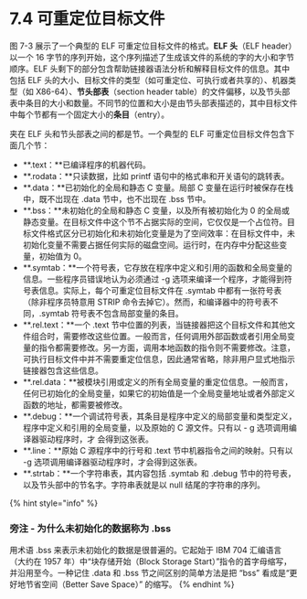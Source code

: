 # 7.4 可重定位目标文件

图 7-3 展示了一个典型的 ELF 可重定位目标文件的格式。**ELF 头**（ELF header）以一个 16 字节的序列开始，这个序列描述了生成该文件的系统的字的大小和字节顺序。ELF 头剩下的部分包含帮助链接器语法分析和解释目标文件的信息。其中包括 ELF 头的大小、目标文件的类型（如可重定位、可执行或者共享的）、机器类型（如 X86-64）、**节头部表**（section header table）的文件偏移，以及节头部表中条目的大小和数量。不同节的位置和大小是由节头部表描述的，其中目标文件中每个节都有一个固定大小的**条目**（entry）。

夹在 ELF 头和节头部表之间的都是节。一个典型的 ELF 可重定位目标文件包含下面几个节： 

* **.text：**已编译程序的机器代码。
* **.rodata：**只读数据，比如 printf 语句中的格式串和开关语句的跳转表。
* **.data：**已初始化的全局和静态 C 变量。局部 C 变量在运行时被保存在栈中，既不岀现在 .data 节中，也不岀现在 .bss 节中。
* **.bss：**未初始化的全局和静态 C 变量，以及所有被初始化为 0 的全局或静态变量。在目标文件中这个节不占据实际的空间，它仅仅是一个占位符。目标文件格式区分已初始化和未初始化变量是为了空间效率：在目标文件中，未初始化变量不需要占据任何实际的磁盘空间。运行时，在内存中分配这些变量，初始值为 0。
* **.symtab：**一个符号表，它存放在程序中定义和引用的函数和全局变量的信息。一些程序员错误地认为必须通过 -g 选项来编译一个程序，才能得到符号表信息。实际上，每个可重定位目标文件在 .symtab 中都有一张符号表（除非程序员特意用 STRIP 命令去掉它）。然而，和编译器中的符号表不同，.symtab 符号表不包含局部变量的条目。
* **.rel.text：**一个 .text 节中位置的列表，当链接器把这个目标文件和其他文件组合时，需要修改这些位置。一般而言，任何调用外部函数或者引用全局变量的指令都需要修改。另一方面，调用本地函数的指令则不需要修改。注意，可执行目标文件中并不需要重定位信息，因此通常省略，除非用户显式地指示链接器包含这些信息。
* **.rel.data：**被模块引用或定义的所有全局变量的重定位信息。一般而言，任何已初始化的全局变量，如果它的初始值是一个全局变量地址或者外部定义函数的地址，都需要被修改。
* **.debug：**一个调试符号表，其条目是程序中定义的局部变量和类型定义，程序中定义和引用的全局变量，以及原始的 C 源文件。只有以 - g 选项调用编译器驱动程序时，才 会得到这张表。
* **.line：**原始 C 源程序中的行号和 .text 节中机器指令之间的映射。只有以 -g 选项调用编译器驱动程序时，才会得到这张表。
* **.strtab：**一个字符串表，其内容包括 .symtab 和 .debug 节中的符号表，以及节头部中的节名字。字符串表就是以 null 结尾的字符串的序列。

{% hint style="info" %}
### 旁注 - 为什么未初始化的数据称为 .bss

用术语 .bss 来表示未初始化的数据是很普遍的。它起始于 IBM 704 汇编语言（大约在 1957 年）中“块存储开始（Block Storage Start）”指令的首字母缩写，并沿用至今。一种记住 .data 和 .bss 节之间区别的简单方法是把 “bss” 看成是“更好地节省空间（Better Save Space）” 的缩写。
{% endhint %}



